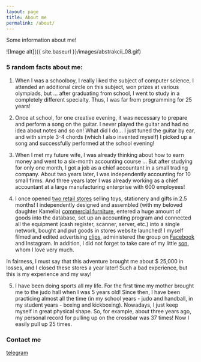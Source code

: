 ```yaml
---
layout: page
title: About me
permalink: /about/
---
```

Some information about me!

![Image alt]({{ site.baseurl }}/images/abstrakcii_08.gif)
### 5 random facts about me:

1. When I was a schoolboy, I really liked the subject of computer science, I attended an additional circle on this subject, won prizes at various olympiads, but ... after graduating from school, I went to study in a completely different specialty. Thus, I was far from programming for 25 years!

2. Once at school, for one creative evening, it was necessary to prepare and perform a song on the guitar. I never played the guitar and had no idea about notes and so on! What did I do… I just tuned the guitar by ear, and with simple 3-4 chords (which I also invented myself) I picked up a song and successfully performed at the school evening!

3. When I met my future wife, I was already thinking about how to earn money and went to a six-month accounting course ... But after studying for only one month, I got a job as a chief accountant in a small trading company. About two years later, I was independently accounting for 10 small firms. And three years later I was already working as a chief accountant at a large manufacturing enterprise with 600 employees!

4. I once opened [two retail stores](https://www.youtube.com/watch?v=fQIOg3dqD-w) selling toys, stationery and gifts in 2.5 months! I independently designed and assembled (with my beloved daughter Kamelia) [commercial furniture](https://www.youtube.com/watch?v=-4kNVjCLSKc&list=PLqQg8bYvyjQyy8zCInOguOoL2Ow9hvD90), entered a huge amount of goods into the database, set up an accounting program and connected all the equipment (cash register, scanner, server, etc.) into a single network, bought and put goods in stores website launched! 
I myself filmed and edited advertising [clips](https://www.youtube.com/watch?v=Z6lfJT4irfs&list=PLqQg8bYvyjQyy8zCInOguOoL2Ow9hvD90&index=8), administered the group on [Facebook](https://www.facebook.com/JucariiJulia) and Instagram. In addition, I did not forget to take care of my little [son](https://www.youtube.com/watch?v=AYmoHocTcjk&list=PLqQg8bYvyjQyy8zCInOguOoL2Ow9hvD90&index=6), whom I love very much.

In fairness, I must say that this adventure brought me about $ 25,000 in losses, and I closed these stores a year later! Such a bad experience, but this is my experience and my way!

5. I have been doing sports all my life. For the first time my mother brought me to the judo hall when I was 5 years old! Since then, I have been practicing almost all the time (in my school years - judo and handball, in my student years - boxing and kickboxing). Nowadays, I just keep myself in great physical shape. So, for example, about three years ago, my personal record for pulling up on the crossbar was 37 times! Now I easily pull up 25 times.

### Contact me

[telegram](https://web.telegram.org/z/#-1824573150)
